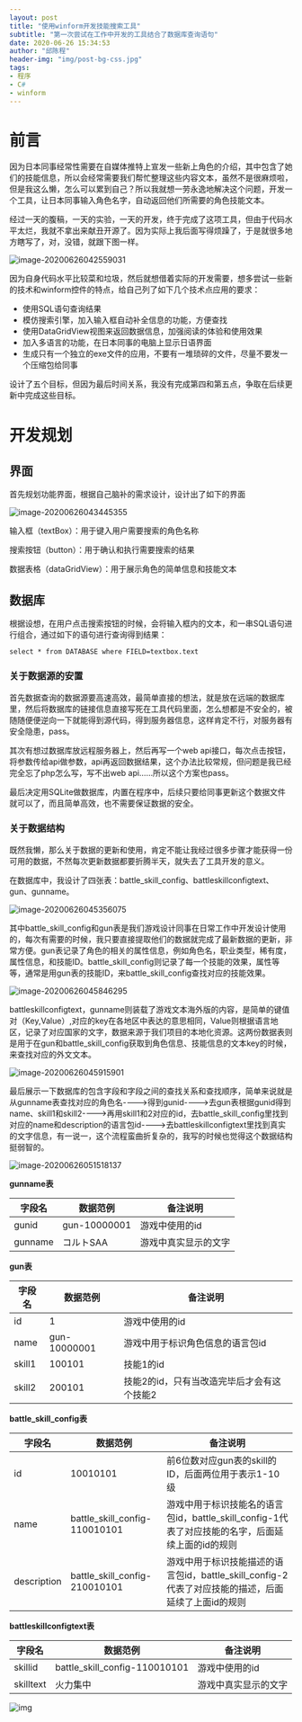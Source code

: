 ```yaml
---
layout: post
title: "使用winform开发技能搜索工具"
subtitle: "第一次尝试在工作中开发的工具结合了数据库查询语句"
date: 2020-06-26 15:34:53
author: "邱陈程"
header-img: "img/post-bg-css.jpg"
tags:
- 程序
- C#
- winform
---
```



# 前言

因为日本同事经常性需要在自媒体推特上宣发一些新上角色的介绍，其中包含了她们的技能信息，所以会经常需要我们帮忙整理这些内容文本，虽然不是很麻烦啦，但是我这么懒，怎么可以累到自己？所以我就想一劳永逸地解决这个问题，开发一个工具，让日本同事输入角色名字，自动返回他们所需要的角色技能文本。

经过一天的腹稿，一天的实验，一天的开发，终于完成了这项工具，但由于代码水平太烂，我就不拿出来献丑开源了。因为实际上我后面写得烦躁了，于是就很多地方瞎写了，对，没错，就跟下图一样。

![image-20200626042559031](/img/inpost/2020-06-26-DevelopSkillSearchToolByWinform/image-20200626042559031.png)

因为自身代码水平比较菜和垃圾，然后就想借着实际的开发需要，想多尝试一些新的技术和winform控件的特点，给自己列了如下几个技术点应用的要求：

- 使用SQL语句查询结果
- 模仿搜索引擎，加入输入框自动补全信息的功能，方便查找
- 使用DataGridView视图来返回数据信息，加强阅读的体验和使用效果
- 加入多语言的功能，在日本同事的电脑上显示日语界面
- 生成只有一个独立的exe文件的应用，不要有一堆琐碎的文件，尽量不要发一个压缩包给同事

设计了五个目标，但因为最后时间关系，我没有完成第四和第五点，争取在后续更新中完成这些目标。

# 开发规划

## 界面

首先规划功能界面，根据自己脑补的需求设计，设计出了如下的界面

![image-20200626043445355](/img/inpost/2020-06-26-DevelopSkillSearchToolByWinform/image-20200626043445355.png)

输入框（textBox）：用于键入用户需要搜索的角色名称

搜索按钮（button）：用于确认和执行需要搜索的结果

数据表格（dataGridView）：用于展示角色的简单信息和技能文本

## 数据库

根据设想，在用户点击搜索按钮的时候，会将输入框内的文本，和一串SQL语句进行组合，通过如下的语句进行查询得到结果：

```sqlite
select * from DATABASE where FIELD=textbox.text
```

### 关于数据源的安置

首先数据查询的数据源要高速高效，最简单直接的想法，就是放在远端的数据库里，然后将数据库的链接信息直接写死在工具代码里面，怎么想都是不安全的，被随随便便逆向一下就能得到源代码，得到服务器信息，这样肯定不行，对服务器有安全隐患，pass。

其次有想过数据库放远程服务器上，然后再写一个web api接口，每次点击按钮，将参数传给api做参数，api再返回数据结果，这个办法比较常规，但问题是我已经完全忘了php怎么写，写不出web api……所以这个方案也pass。

最后决定用SQLite做数据库，内置在程序中，后续只要给同事更新这个数据文件就可以了，而且简单高效，也不需要保证数据的安全。

### 关于数据结构

既然我懒，那么关于数据的更新和使用，肯定不能让我经过很多步骤才能获得一份可用的数据，不然每次更新数据都要折腾半天，就失去了工具开发的意义。

在数据库中，我设计了四张表：battle_skill_config、battleskillconfigtext、gun、gunname。

![image-20200626045356075](/img/inpost/2020-06-26-DevelopSkillSearchToolByWinform/image-20200626045356075.png)

其中battle_skill_config和gun表是我们游戏设计同事在日常工作中开发设计使用的，每次有需要的时候，我只要直接提取他们的数据就完成了最新数据的更新，非常方便。gun表记录了角色的相关的属性信息，例如角色名，职业类型，稀有度，属性信息，和技能ID。battle_skill_config则记录了每一个技能的效果，属性等等，通常是用gun表的技能ID，来battle_skill_config查找对应的技能效果。

![image-20200626045846295](/img/inpost/2020-06-26-DevelopSkillSearchToolByWinform/image-20200626045846295.png)

battleskillconfigtext，gunname则装载了游戏文本海外版的内容，是简单的键值对（Key,Value）,对应的key在各地区中表达的意思相同，Value则根据语言地区，记录了对应国家的文字，数据来源于我们项目的本地化资源。这两份数据表则是用于在gun和battle_skill_config获取到角色信息、技能信息的文本key的时候，来查找对应的外文文本。

![image-20200626045915901](/img/inpost/2020-06-26-DevelopSkillSearchToolByWinform/image-20200626045915901.png)

最后展示一下数据库的包含字段和字段之间的查找关系和查找顺序，简单来说就是从gunname表查找对应的角色名---->得到gunid---->去gun表根据gunid得到name、skill1和skill2---->再用skill1和2对应的id，去battle_skill_config里找到对应的name和description的语言包id---->去battleskillconfigtext里找到真实的文字信息，有一说一，这个流程蛮曲折复杂的，我写的时候也觉得这个数据结构挺弱智的。

![image-20200626051518137](/img/inpost/2020-06-26-DevelopSkillSearchToolByWinform/image-20200626051518137.png)

**gunname表**

| 字段名  | 数据范例     | 备注说明             |
| ------- | ------------ | -------------------- |
| gunid   | gun-10000001 | 游戏中使用的id       |
| gunname | コルトSAA    | 游戏中真实显示的文字 |

**gun表**

| 字段名 | 数据范例     | 备注说明                                   |
| ------ | ------------ | ------------------------------------------ |
| id     | 1            | 游戏中使用的id                             |
| name   | gun-10000001 | 游戏中用于标识角色信息的语言包id           |
| skill1 | 100101       | 技能1的id                                  |
| skill2 | 200101       | 技能2的id，只有当改造完毕后才会有这个技能2 |

**battle_skill_config表**

| 字段名      | 数据范例                      | 备注说明                                                     |
| ----------- | ----------------------------- | ------------------------------------------------------------ |
| id          | 10010101                      | 前6位数对应gun表的skill的ID，后面两位用于表示1-10级          |
| name        | battle_skill_config-110010101 | 游戏中用于标识技能名的语言包id，battle_skill_config-1代表了对应技能的名字，后面延续上面的id的规则 |
| description | battle_skill_config-210010101 | 游戏中用于标识技能描述的语言包id，battle_skill_config-2代表了对应技能的描述，后面延续了上面id的规则 |

**battleskillconfigtext表**

| 字段名    | 数据范例                      | 备注说明             |
| --------- | ----------------------------- | -------------------- |
| skillid   | battle_skill_config-110010101 | 游戏中使用的id       |
| skilltext | 火力集中                      | 游戏中真实显示的文字 |

![img](../img/inpost/2020-06-26-DevelopSkillSearchToolByWinform/]F317JYXQWCKWJ02B%U`2T.png)